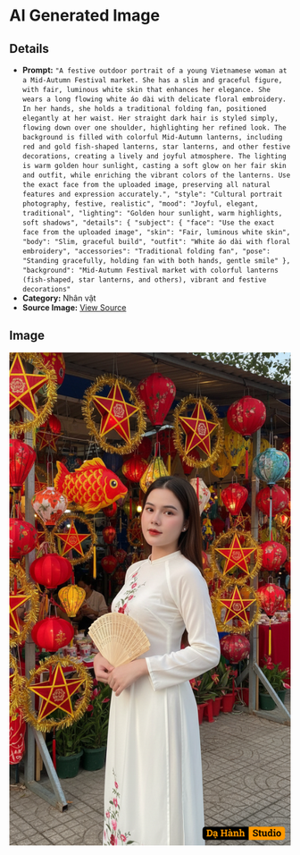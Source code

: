 # AI Generated Image

## Details
- **Prompt:** `"A festive outdoor portrait of a young Vietnamese woman at a Mid-Autumn Festival market. She has a slim and graceful figure, with fair, luminous white skin that enhances her elegance. She wears a long flowing white áo dài with delicate floral embroidery. In her hands, she holds a traditional folding fan, positioned elegantly at her waist. Her straight dark hair is styled simply, flowing down over one shoulder, highlighting her refined look. The background is filled with colorful Mid-Autumn lanterns, including red and gold fish-shaped lanterns, star lanterns, and other festive decorations, creating a lively and joyful atmosphere. The lighting is warm golden hour sunlight, casting a soft glow on her fair skin and outfit, while enriching the vibrant colors of the lanterns. Use the exact face from the uploaded image, preserving all natural features and expression accurately.",
"style": "Cultural portrait photography, festive, realistic",
"mood": "Joyful, elegant, traditional",
"lighting": "Golden hour sunlight, warm highlights, soft shadows",
"details": {
"subject": {
"face": "Use the exact face from the uploaded image",
"skin": "Fair, luminous white skin",
"body": "Slim, graceful build",
"outfit": "White áo dài with floral embroidery",
"accessories": "Traditional folding fan",
"pose": "Standing gracefully, holding fan with both hands, gentle smile"
},
"background": "Mid-Autumn Festival market with colorful lanterns (fish-shaped, star lanterns, and others), vibrant and festive decorations"`
- **Category:** Nhân vật
- **Source Image:** [View Source](https://raw.githubusercontent.com/lenzcomvth/ImageLibrary/main/Female.png)

## Image
![AI Generated Image](./image-2025-10-04T12-30-52-951Z.png)